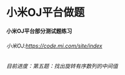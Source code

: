 # 小米OJ平台做题
#### 小米OJ平台部分测试题练习
###### 小米OJ:https://code.mi.com/site/index
###### 目前进度：第五题：找出旋转有序数列的中间值
